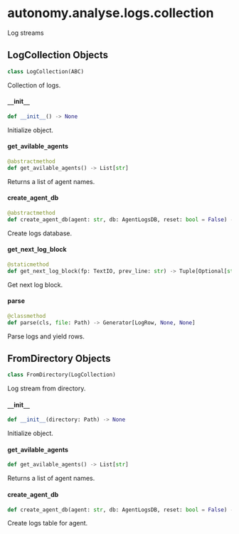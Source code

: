 <a id="autonomy.analyse.logs.collection"></a>

# autonomy.analyse.logs.collection

Log streams

<a id="autonomy.analyse.logs.collection.LogCollection"></a>

## LogCollection Objects

```python
class LogCollection(ABC)
```

Collection of logs.

<a id="autonomy.analyse.logs.collection.LogCollection.__init__"></a>

#### `__`init`__`

```python
def __init__() -> None
```

Initialize object.

<a id="autonomy.analyse.logs.collection.LogCollection.get_avilable_agents"></a>

#### get`_`avilable`_`agents

```python
@abstractmethod
def get_avilable_agents() -> List[str]
```

Returns a list of agent names.

<a id="autonomy.analyse.logs.collection.LogCollection.create_agent_db"></a>

#### create`_`agent`_`db

```python
@abstractmethod
def create_agent_db(agent: str, db: AgentLogsDB, reset: bool = False) -> "LogCollection"
```

Create logs database.

<a id="autonomy.analyse.logs.collection.LogCollection.get_next_log_block"></a>

#### get`_`next`_`log`_`block

```python
@staticmethod
def get_next_log_block(fp: TextIO, prev_line: str) -> Tuple[Optional[str], Optional[str]]
```

Get next log block.

<a id="autonomy.analyse.logs.collection.LogCollection.parse"></a>

#### parse

```python
@classmethod
def parse(cls, file: Path) -> Generator[LogRow, None, None]
```

Parse logs and yield rows.

<a id="autonomy.analyse.logs.collection.FromDirectory"></a>

## FromDirectory Objects

```python
class FromDirectory(LogCollection)
```

Log stream from directory.

<a id="autonomy.analyse.logs.collection.FromDirectory.__init__"></a>

#### `__`init`__`

```python
def __init__(directory: Path) -> None
```

Initialize object.

<a id="autonomy.analyse.logs.collection.FromDirectory.get_avilable_agents"></a>

#### get`_`avilable`_`agents

```python
def get_avilable_agents() -> List[str]
```

Returns a list of agent names.

<a id="autonomy.analyse.logs.collection.FromDirectory.create_agent_db"></a>

#### create`_`agent`_`db

```python
def create_agent_db(agent: str, db: AgentLogsDB, reset: bool = False) -> "FromDirectory"
```

Create logs table for agent.


